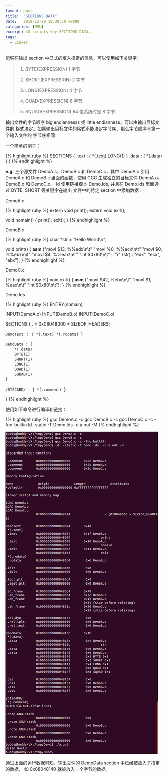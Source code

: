 ```yaml
---
layout: post
title:  "SECTIONS DATA"
date:   2018-12-29 18:30:30 +0800
categories: [MMU]
excerpt: LD scripts key SECTIONS DATA.
tags:
  - Linker
---
```


能够在输出 section 中显式的填入指定的信息，可以使用如下关键字：

> 1. BYTE(EXPRESSION)      1 字节   
>
> 2. SHORT(EXPRESSION)     2 字节
>
> 3. LONG(EXPRESSION)      4 字节
>
> 4. QUAD(EXPRESSION)      8 字节
>
> 5. SQUAD(EXPRESSION)     64 位系统时是 8 字节

输出文件的字节顺序 big endiannesss 或 little endianness，可以由输出目标文件的
格式决定。如果输出目标文件的格式不能决定字节序，那么字节顺序与第一个输入文件的
字节序相同

一个简单的例子：

{% highlight ruby %}
SECTIONS
{
    .text : { *(.text) LONG(1) }
    .data : { *(.data) }
}
{% endhighlight %}

**e.g.** 三个源文件 DemoA.c，DemoB.c 和 DemoC.c，其中 DemoA.c 引用 DemoA.c 和
DemoB.c 里面的函数，使用 GCC 生成独立的目标文件 DemoA.o，DemoB.o 和 DemoC.o。
ld 使用链接脚本 Demo.lds, 并且在 Demo.lds 里面通过 BYTE, SHORT 等关键字在输出
文件中的特定 section 中添加数据：

DemoA.c

{% highlight ruby %}
extern void print();
extern void exit();

void nomain()
{
    print();
    exit();
}
{% endhighlight %}

DemoB.c

{% highlight ruby %}
char *str = "Hello World\n";

void print()
{
    __asm__ ("movl $13, %%edx\n\t"
             "movl %0, %%ecx\n\t"
             "movl $0, %%ebx\n\t"
             "movl $4, %%eax\n\r"
             "int $0x80\n\t"
             :: "r" (str) : "edx", "ecx", "ebx");
}
{% endhighlight %}

DemoC.c

{% highlight ruby %}
void exit()
{
    __asm__ ("movl $42, %ebx\n\t"
             "movl $1, %eax\n\t"
             "int $0x80\n\t");
}
{% endhighlight %}

Demo.lds

{% highlight ruby %}
ENTRY(nomain)

INPUT(DemoA.o)
INPUT(DemoB.o)
INPUT(DemoC.o)

SECTIONS
{
    . = 0x08048000 + SIZEOF_HEADERS;

    DemoText ： { *(.text) *(.rodata) }

    DemoData : { 
        *(.data) 
        BYTE(1) 
        SHORT(1)
        LONG(1)
        QUAD(1)
        SQUAD(1)
    }

    /DISCARD/ : { *(.comment) }
}
{% endhighlight %}

使用如下命令进行编译和链接：

{% highlight ruby %}
gcc DemoA.c -c
gcc DemoB.c -c
gcc DemoC.c -c -fno-builtin
ld -static -T Demo.lds -o a.out -M
{% endhighlight %}

![LD](https://raw.githubusercontent.com/EmulateSpace/PictureSet/master/BiscuitOS/kernel/MMU000513.png)

通过上面的运行数据可知，输出文件的 DemoData section 中已经被放入了指定的数据，
如 0x08048140 就被放入一个字节的数据。

